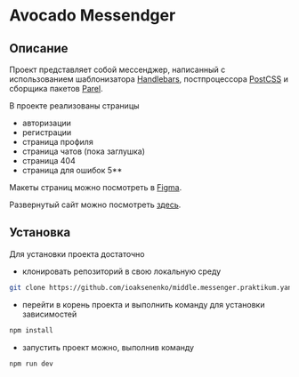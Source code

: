 # Avocado Messendger

## Описание
Проект представляет собой мессенджер, написанный с использованием шаблонизатора [Handlebars](https://handlebarsjs.com/), постпроцессора [PostCSS](https://postcss.org/) и сборщика пакетов [Parel](https://ru.parceljs.org/).

В проекте реализованы страницы
- авторизации
- регистрации
- страница профиля
- страница чатов (пока заглушка)
- страница 404
- страница для ошибок 5**

Макеты страниц можно посмотреть в [Figma](https://www.figma.com/file/BnLcqxgFKUCdPjpY1wIDCx/middle.messenger.praktikum.yandex?type=design&node-id=1-2&t=BDU1dp4EUgj5eYO4-0).

Развернутый сайт можно посмотреть [здесь](https://fluffy-banoffee-3c0632.netlify.app/).

## Установка

Для установки проекта достаточно
- клонировать репозиторий в свою локальную среду
```bash
git clone https://github.com/ioaksenenko/middle.messenger.praktikum.yandex
```
- перейти в корень проекта и выполнить команду для установки зависимостей
```bash
npm install
```
- запустить проект можно, выполнив команду
```bash
npm run dev
```